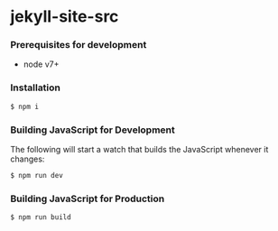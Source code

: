 # jekyll-site-src

### Prerequisites for development

- node v7+

### Installation

```sh
$ npm i
```

### Building JavaScript for Development

The following will start a watch that builds the JavaScript whenever it changes:
```sh
$ npm run dev
```

### Building JavaScript for Production
```sh
$ npm run build
```

